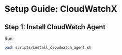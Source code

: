 # Setup Guide: CloudWatchX

## Step 1: Install CloudWatch Agent
Run:
```bash
bash scripts/install_cloudwatch_agent.sh
